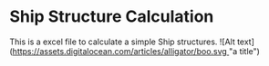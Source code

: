 # Ship Structure Calculation

This is a excel file to calculate a simple Ship structures.
![Alt text]([https://assets.digitalocean.com/articles/alligator/boo.svg ](https://rafaelpieper.com/wp-content/uploads/2024/08/1_UkjbD0cfcAQUAt7emqNjhw.webp)"a title")
